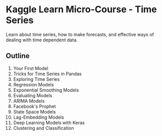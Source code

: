 # Kaggle Learn Micro-Course - Time Series #

Learn about time series, how to make forecasts, and effective ways of dealing with time dependent data.

## Outline ##

1. Your First Model
2. Tricks for Time Series in Pandas
3. Exploring Time Series
4. Regression Models
5. Exponential Smoothing Models
6. Evaluating Models
7. ARIMA Models
8. Facebook's Prophet
9. State Space Models
10. Lag-Embedding Models
11. Deep Learning Models with Keras
12. Clustering and Classification

